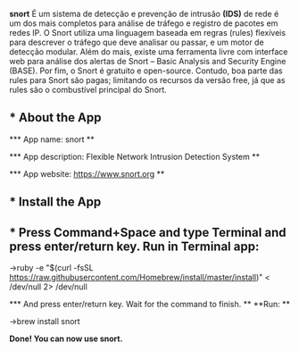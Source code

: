 **snort** É um sistema de detecção e prevenção de intrusão **(IDS)** de rede é um dos mais completos para análise de tráfego e registro de pacotes em redes IP. O Snort utiliza uma linguagem baseada em regras (rules) flexíveis para descrever o tráfego que deve analisar ou passar, e um motor de detecção modular. Além do mais, existe uma ferramenta livre com interface web para análise dos alertas de Snort – Basic Analysis and Security Engine (BASE). Por fim, o Snort é gratuito e open-source. Contudo, boa parte das rules para Snort são pagas; limitando os recursos da versão free, já que as rules são o combustível principal do Snort.

## * About the App

*** App name: snort **

*** App description: Flexible Network Intrusion Detection System **

*** App website: https://www.snort.org **

## * Install the App

## * Press Command+Space and type Terminal and press enter/return key. Run in Terminal app: 

->ruby -e "$(curl -fsSL https://raw.githubusercontent.com/Homebrew/install/master/install)" < /dev/null 2> /dev/null 

*** And press enter/return key. Wait for the command to finish. **
**Run: **

->brew install snort 

**Done! You can now use snort.**
